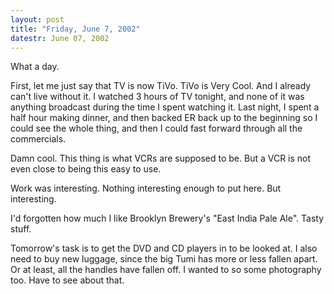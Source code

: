 ```yaml
---
layout: post
title: "Friday, June 7, 2002"
datestr: June 07, 2002
---
```


What a day.

First, let me just say that TV is now TiVo. TiVo is Very Cool. And I already
can't live without it. I watched 3 hours of TV tonight, and none of it was anything
broadcast during the time I spent watching it. Last night, I spent a half hour
making dinner, and then backed ER back up to the beginning so I could see the
whole thing, and then I could fast forward through all the commercials.

Damn cool. This thing is what VCRs are supposed to be. But a VCR is not even
close to being this easy to use.

Work was interesting. Nothing interesting enough to put here. But interesting.

I'd forgotten how much I like Brooklyn Brewery's &quot;East India Pale Ale&quot;.
Tasty stuff.

Tomorrow's task is to get the DVD and CD players in to be looked at. I also
need to buy new luggage, since the big Tumi has more or less fallen apart. Or
at least, all the handles have fallen off. I wanted to so some photography too.
Have to see about that.

